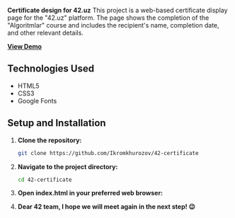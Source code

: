 **Certificate design for 42.uz**
This project is a web-based certificate display page for the "42.uz" platform. The page shows the completion of the "Algoritmlar" course and includes the recipient's name, completion date, and other relevant details.

**[View Demo](https://qirikki-certificate.netlify.app/)**

## Technologies Used

- HTML5
- CSS3
- Google Fonts

## Setup and Installation

1. **Clone the repository:**

   ```bash
   git clone https://github.com/Ikromkhurozov/42-certificate


2. **Navigate to the project directory:**

   ```bash
   cd 42-certificate

3. **Open index.html in your preferred web browser:**
   

4. **Dear 42 team, I hope we will meet again in the next step! 😉**
